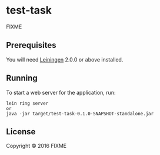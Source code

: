 # test-task

FIXME

## Prerequisites

You will need [Leiningen][] 2.0.0 or above installed.

[leiningen]: https://github.com/technomancy/leiningen

## Running

To start a web server for the application, run:

    lein ring server
    or
    java -jar target/test-task-0.1.0-SNAPSHOT-standalone.jar

## License

Copyright © 2016 FIXME
